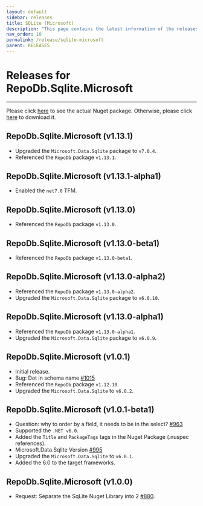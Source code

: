 ```yaml
---
layout: default
sidebar: releases
title: SQLite (Microsoft)
description: "This page contains the latest information of the releases of RepoDb.Sqlite.Microsoft library."
nav_order: 10
permalink: /release/sqlite-microsoft
parent: RELEASES
---
```


# Releases for RepoDb.Sqlite.Microsoft

---

Please click [here](https://www.nuget.org/packages/RepoDb.Sqlite.Microsoft) to see the actual Nuget package. Otherwise, please click [here](https://www.nuget.org/api/v2/package/RepoDb.Sqlite.Microsoft) to download it.

## RepoDb.Sqlite.Microsoft (v1.13.1)

- Upgraded the `Microsoft.Data.Sqlite` package to `v7.0.4`.
- Referenced the `RepoDb` package `v1.13.1`.


## RepoDb.Sqlite.Microsoft (v1.13.1-alpha1)

- Enabled the `net7.0` TFM.


## RepoDb.Sqlite.Microsoft (v1.13.0)

- Referenced the `RepoDb` package `v1.13.0`.


## RepoDb.Sqlite.Microsoft (v1.13.0-beta1)

- Referenced the `RepoDb` package `v1.13.0-beta1`.


## RepoDb.Sqlite.Microsoft (v1.13.0-alpha2)

- Referenced the `RepoDb` package `v1.13.0-alpha2`.
- Upgraded the `Microsoft.Data.Sqlite` package to `v6.0.10`.


## RepoDb.Sqlite.Microsoft (v1.13.0-alpha1)

- Referenced the `RepoDb` package `v1.13.0-alpha1`.
- Upgraded the `Microsoft.Data.Sqlite` package to `v6.0.9`.


## RepoDb.Sqlite.Microsoft (v1.0.1)

- Initial release.
- Bug: Dot in schema name [#1015](https://github.com/mikependon/RepoDB/issues/1015)
- Referenced the `RepoDb` package `v1.12.10`.
- Upgraded the `Microsoft.Data.Sqlite` to `v6.0.2`.


## RepoDb.Sqlite.Microsoft (v1.0.1-beta1)

- Question: why to order by a field, it needs to be in the select? [#963](https://github.com/mikependon/RepoDB/issues/963)
- Supported the `.NET v6.0`.
- Added the `Title` and `PackageTags` tags in the Nuget Package (.nuspec references).
- Microsoft.Data.Sqlite Version [#995](https://github.com/mikependon/RepoDb/issues/995)
- Upgraded the `Microsoft.Data.Sqlite` to `v6.0.1`.
- Added the 6.0 to the target frameworks.


## RepoDb.Sqlite.Microsoft (v1.0.0)

- Request: Separate the SqLite Nuget Library into 2 [#880](https://github.com/mikependon/RepoDb/issues/802).

